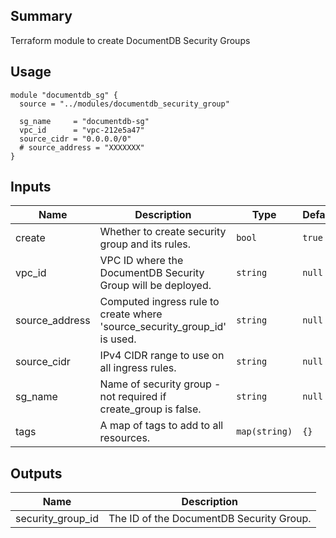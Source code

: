 ## Summary

Terraform module to create DocumentDB Security Groups

## Usage

```
module "documentdb_sg" {
  source = "../modules/documentdb_security_group"

  sg_name     = "documentdb-sg"
  vpc_id      = "vpc-212e5a47"
  source_cidr = "0.0.0.0/0"
  # source_address = "XXXXXXX"
}
```

## Inputs

| Name | Description | Type | Default | Required |
|------|-------------|------|---------|:--------:|
| create | Whether to create security group and its rules. | `bool` | `true` | no |
| vpc\_id | VPC ID where the DocumentDB Security Group will be deployed. | `string` | `null` | no |
| source\_address | Computed ingress rule to create where 'source_security_group_id' is used. | `string` | `null` | no |
| source\_cidr | IPv4 CIDR range to use on all ingress rules. | `string` | `null` | no |
| sg\_name | Name of security group - not required if create_group is false. | `string` | `null` | no |
| tags | A map of tags to add to all resources. | `map(string)` | `{}` | no |


## Outputs

| Name | Description |
|------|-------------|
| security\_group\_id | The ID of the DocumentDB Security Group. |
